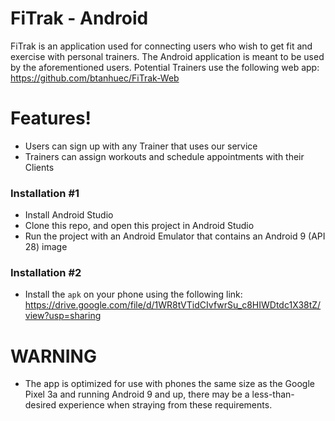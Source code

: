 # FiTrak - Android

FiTrak is an application used for connecting users who wish to get fit and exercise with personal trainers.
The Android application is meant to be used by the aforementioned users. Potential Trainers use the following web app:
https://github.com/btanhuec/FiTrak-Web


# Features!

  - Users can sign up with any Trainer that uses our service
  - Trainers can assign workouts and schedule appointments with their Clients

### Installation #1

- Install Android Studio
- Clone this repo, and open this project in Android Studio
- Run the project with an Android Emulator that contains an Android 9 (API 28) image

### Installation #2
- Install the ```apk``` on your phone using the following link:
https://drive.google.com/file/d/1WR8tVTidCIvfwrSu_c8HIWDtdc1X38tZ/view?usp=sharing

# WARNING
- The app is optimized for use with phones the same size as the Google Pixel 3a and running Android 9 and up, there may be a less-than-desired experience when straying from these requirements.
